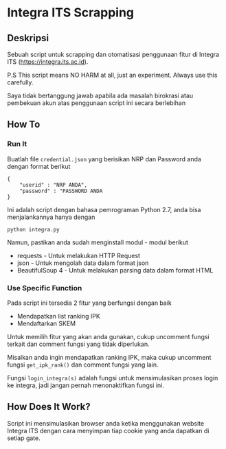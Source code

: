 # Integra ITS Scrapping

## Deskripsi
Sebuah script untuk scrapping dan otomatisasi penggunaan fitur
di Integra ITS (https://integra.its.ac.id). 

P.S
This script means NO HARM at all, just an experiment. Always use this carefully.

Saya tidak bertanggung jawab apabila ada masalah birokrasi atau pembekuan akun atas penggunaan
script ini secara berlebihan

## How To

### Run It
Buatlah file `credential.json` yang berisikan NRP dan Password anda dengan format berikut

```
{
    "userid" : "NRP ANDA",
    "password" : "PASSWORD ANDA
}
```

Ini adalah script dengan bahasa pemrograman Python 2.7, anda bisa menjalankannya hanya dengan

```
python integra.py
```

Namun, pastikan anda sudah menginstall modul - modul berikut
* requests - Untuk melakukan HTTP Request
* json - Untuk mengolah data dalam format json
* BeautifulSoup 4 - Untuk melakukan parsing data dalam format HTML

### Use Specific Function
Pada script ini tersedia 2 fitur yang berfungsi dengan baik

* Mendapatkan list ranking IPK
* Mendaftarkan SKEM

Untuk memilih fitur yang akan anda gunakan, cukup uncomment fungsi terkait
dan comment fungsi yang tidak diperlukan.

Misalkan anda ingin mendapatkan ranking IPK, maka cukup uncomment fungsi `get_ipk_rank()`
dan comment fungsi yang lain.

Fungsi `login_integra(s)` adalah fungsi untuk mensimulasikan proses login ke integra,
jadi jangan pernah menonaktifkan fungsi ini.

## How Does It Work?

Script ini mensimulasikan browser anda ketika menggunakan website Integra ITS dengan cara menyimpan
tiap cookie yang anda dapatkan di setiap gate.
